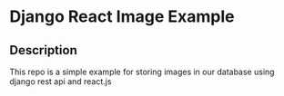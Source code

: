 # Django React Image Example
## Description
This repo is a simple example for storing images in our database using django rest api and react.js
